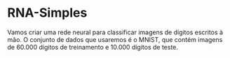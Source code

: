 # RNA-Simples

Vamos criar uma rede neural para classificar imagens de dígitos escritos à mão. O conjunto de dados que usaremos é o MNIST, que contém imagens de 60.000 dígitos de treinamento e 10.000 dígitos de teste.
